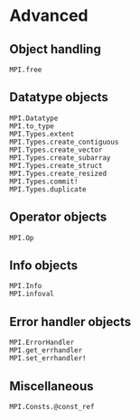 # Advanced

## Object handling

```@docs
MPI.free
```

## Datatype objects

```@docs
MPI.Datatype
MPI.to_type
MPI.Types.extent
MPI.Types.create_contiguous
MPI.Types.create_vector
MPI.Types.create_subarray
MPI.Types.create_struct
MPI.Types.create_resized
MPI.Types.commit!
MPI.Types.duplicate
```

## Operator objects

```@docs
MPI.Op
```

## Info objects

```@docs
MPI.Info
MPI.infoval
```

## Error handler objects

```@docs
MPI.ErrorHandler
MPI.get_errhandler
MPI.set_errhandler!
```

## Miscellaneous

```@docs
MPI.Consts.@const_ref
```
